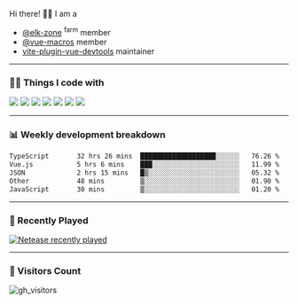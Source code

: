 Hi there! 👋🏻 I am a

- [@elk-zone](https://github.com/elk-zone) <sup>farm</sup> member
- [@vue-macros](https://github.com/vue-macros) member
- [vite-plugin-vue-devtools](https://github.com/webfansplz/vite-plugin-vue-devtools) maintainer

<hr>

### 🧑‍💻 Things I code with

<code><a href="https://github.com/vuejs/core"><img src="https://api.iconify.design/logos:vue.svg" /></a></code> 
<code><a href="https://github.com/vitejs/vite"><img src="https://api.iconify.design/logos:vitejs.svg" /></a></code> 
<code><a href="https://github.com/solidjs/solid"><img src="https://api.iconify.design/logos:solidjs-icon.svg" /></a></code> 
<code><a href="https://github.com/microsoft/TypeScript"><img src="https://api.iconify.design/logos:typescript-icon.svg" /></a></code>
<code><a href="https://github.com/unocss/unocss"><img src="https://api.iconify.design/logos:unocss.svg" /></a></code> 
<code><a href="https://github.com/rust-lang/rust"><img src="https://api.iconify.design/logos:rust.svg" /></a></code>
<code><a href="https://threejs.org/"><img src="https://api.iconify.design/logos:threejs.svg" /></a></code>
<hr>

### 📊 Weekly development breakdown

<!--START_SECTION:waka-->

```txt
TypeScript       32 hrs 26 mins  ███████████████████░░░░░░   76.26 %
Vue.js           5 hrs 6 mins    ███░░░░░░░░░░░░░░░░░░░░░░   11.99 %
JSON             2 hrs 15 mins   █▒░░░░░░░░░░░░░░░░░░░░░░░   05.32 %
Other            48 mins         ▒░░░░░░░░░░░░░░░░░░░░░░░░   01.90 %
JavaScript       30 mins         ▒░░░░░░░░░░░░░░░░░░░░░░░░   01.20 %
```

<!--END_SECTION:waka-->

<hr>

### 🎵 Recently Played

[![Netease recently played](https://netease-recent-profile.vercel.app/?id=297303604&show_percent=1&size=60)](https://netease-recent-profile.vercel.app/?id=297303604&show_percent=1&size=60)

<hr>

### 👀 Visitors Count

![gh_visitors](https://profile-counter.glitch.me/alexzhang1030/count.svg)
